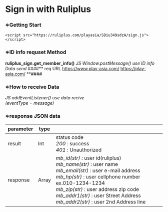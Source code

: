 # Sign in with Ruliplus

### ※Getting Start
```
<script src="https://ruliplus.com/playasia/SDiu349sdzA/sign.js"></script>
```

### ※ID info requset Method
**ruliplus_sign.get_member_info()**
*JS Window.postMessage() use ID info Data send*
####** req URL 
https://www.play-asia.com/
https://play-asia.com/
**####

### ※How to receive Data
*JS addEventListener() use data recive  
(eventType = message)*

### ※response JSON data
|parameter|type||
|---|---|---|
|result|Int|status code <br>*200* : success <br> *401* : Unauthorized|
|response|Array| *mb_id(str)* : user id(ruliplus) <br> *mb_name(str)* : user name <br> *mb_email(str)* : user e-mail address <br> *mb_hp(str)* : user cellphone number ex.010-1234-1234 <br> *mb_zip(str)* : user address zip code <br> *mb_addr1(str)* : user Street Address <br> *mb_addr2(str)* : user 2nd Address line <br> |
